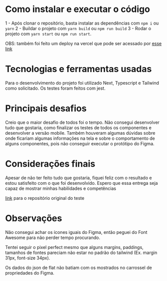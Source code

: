 # Como instalar e executar o código

1 - Após clonar o repositório, basta instalar as dependências com `npm i` ou `yarn`
2 - Buildar o projeto com `yarn build` ou `npm run build` 
3 - Rodar o projeto com `yarn start` ou `npm run start`.

OBS: também foi feito um deploy na vercel que pode ser acessado por [esse link](https://portal-anuncio-imoveis-37supvz8d-lucas-matos-projects-5bb64223.vercel.app/)

# Tecnologias e ferramentas usadas

Para o desenvolvimento do projeto foi utilizado Next, Typescript e Tailwind como solicitado.
Os testes foram feitos com jest.

# Principais desafios

Creio que o maior desafio de todos foi o tempo. Não consegui desenvolver tudo que gostaria, como finalizar os testes de todos os componentes e desenvolver a versão mobile.
Também houveram algumas dúvidas sobre onde ficariam algumas informações na tela e sobre o comportamento de alguns componentes, pois não conseguir executar o protótipo do Figma.

# Considerações finais

Apesar de não ter feito tudo que gostaria, fiquei feliz com o resultado e estou satisfeito com o que foi desenvolvido. Espero que essa entrega seja capaz de mostrar minhas habilidades e competências

[link](https://github.com/coodesh/frontend-challenge-20240110) para o repositório original do teste

# Observações

Não consegui achar os ícones iguais do Figma, então peguei do Font Awesome para não perder tempo procurando.

Tentei seguir o pixel perfect mesmo que alguns margins, paddings, tamanhos de fontes pareciam não estar no padrão do tailwind (Ex. margin 31px, font-size 34px).

Os dados do json de flat não batiam com os mostrados no carrossel de propriedades do Figma.
